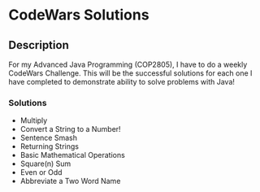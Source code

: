 # CodeWars Solutions

## Description
For my Advanced Java Programming (COP2805), I have to do a weekly CodeWars Challenge. This will be the successful solutions for each one I have completed to demonstrate ability to solve problems with Java!

### Solutions
* Multiply
* Convert a String to a Number!
* Sentence Smash
* Returning Strings
* Basic Mathematical Operations
* Square(n) Sum
* Even or Odd
* Abbreviate a Two Word Name
